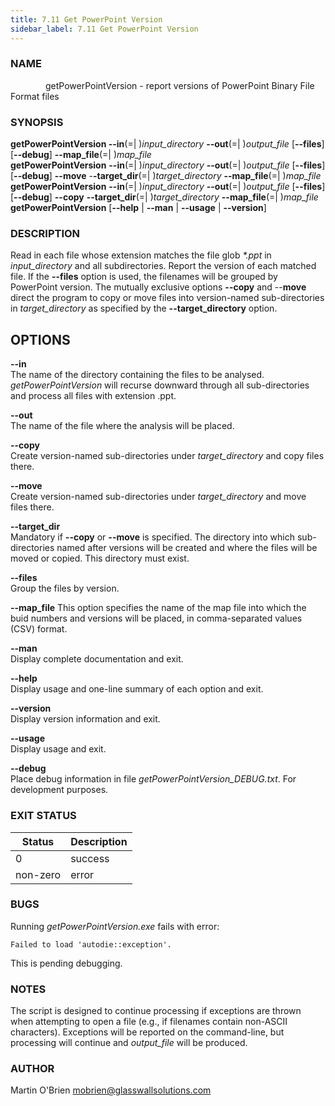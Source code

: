 ```yaml
---
title: 7.11 Get PowerPoint Version
sidebar_label: 7.11 Get PowerPoint Version
---
```


### **NAME**
&emsp;&emsp;&emsp;&emsp;getPowerPointVersion - report versions of PowerPoint Binary File Format files

### **SYNOPSIS**
**getPowerPointVersion --in**(=| )*input_directory* **--out**(=| )*output_file* [**--files**] [**--debug**] **--map_file**(=| )*map_file*  
**getPowerPointVersion** **--in**(=| )*input_directory* **--out**(=| )*output_file* [**--files**] [**--debug**] **--move** -**-target_dir**(=| )*target_directory* **--map_file**(=| )*map_file*  
**getPowerPointVersion** **--in**(=| )*input_directory* **--out**(=| )*output_file* [**--files**] [**--debug**] **--copy** **--target_dir**(=| )*target_directory* **--map_file**(=| )*map_file*  
**getPowerPointVersion** [**--help** | **--man** | **--usage** | **--version**]

### **DESCRIPTION**
Read in each file whose extension matches the file glob *\*.ppt* in *input_directory* and all subdirectories. Report the version of each matched file. If the **--files** option is used, the filenames will be grouped by PowerPoint version. The mutually exclusive options **--copy** and --**move** direct the program to copy or move files into version-named sub-directories in *target_directory* as specified by the **--target_directory** option.

## ****OPTIONS****
**--in**  
The name of the directory containing the files to be analysed. *getPowerPointVersion* will recurse downward through all sub-directories and process all files with extension .ppt.

**--out**  
The name of the file where the analysis will be placed.

**--copy**  
Create version-named sub-directories under *target_directory* and copy files there.

**--move**  
Create version-named sub-directories under *target_directory* and move files there.

**--target_dir**  
Mandatory if **--copy** or **--move** is specified. The directory into which sub-directories named after versions will be created and where the files will be moved or copied. This directory must exist.

**--files**  
Group the files by version.

**--map_file**
This option specifies the name of the map file into which the buid numbers and versions will be placed, in comma-separated values (CSV) format.

**--man**  
Display complete documentation and exit.

**--help**  
Display usage and one-line summary of each option and exit.

**--version**  
Display version information and exit.

**--usage**  
Display usage and exit.

**--debug**  
Place debug information in file *getPowerPointVersion_DEBUG.txt*. For development purposes.

### **EXIT STATUS**
|Status|Description
|---|---
|0|success  
|non-zero|error

### **BUGS**
Running *getPowerPointVersion.exe* fails with error:

    Failed to load 'autodie::exception'.

This is pending debugging.

### **NOTES**
The script is designed to continue processing if exceptions are thrown when attempting to open a file (e.g., if filenames contain non-ASCII characters). Exceptions will be reported on the command-line, but processing will continue and *output_file* will be produced.



### **AUTHOR**
Martin O'Brien <mobrien@glasswallsolutions.com>
